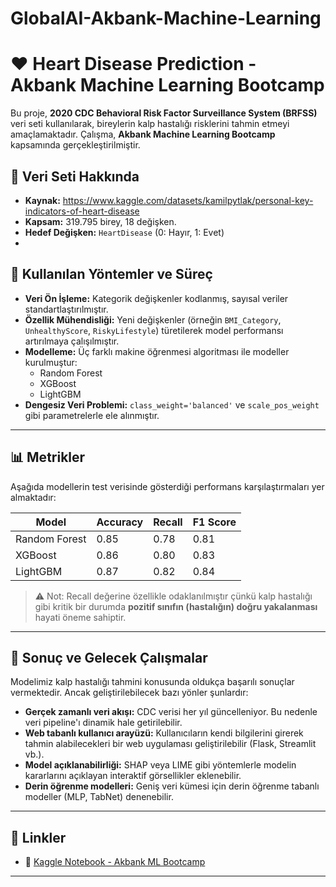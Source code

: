 # GlobalAI-Akbank-Machine-Learning

# ❤️ Heart Disease Prediction - Akbank Machine Learning Bootcamp

Bu proje, **2020 CDC Behavioral Risk Factor Surveillance System (BRFSS)** veri seti kullanılarak, bireylerin kalp hastalığı risklerini tahmin etmeyi amaçlamaktadır. Çalışma, **Akbank Machine Learning Bootcamp** kapsamında gerçekleştirilmiştir.

## 📌 Veri Seti Hakkında

- **Kaynak:** https://www.kaggle.com/datasets/kamilpytlak/personal-key-indicators-of-heart-disease
- **Kapsam:** 319.795 birey, 18 değişken.
- **Hedef Değişken:** `HeartDisease` (0: Hayır, 1: Evet)
- 
## 🧠 Kullanılan Yöntemler ve Süreç

- **Veri Ön İşleme:** Kategorik değişkenler kodlanmış, sayısal veriler standartlaştırılmıştır.
- **Özellik Mühendisliği:** Yeni değişkenler (örneğin `BMI_Category`, `UnhealthyScore`, `RiskyLifestyle`) türetilerek model performansı artırılmaya çalışılmıştır.
- **Modelleme:** Üç farklı makine öğrenmesi algoritması ile modeller kurulmuştur:
  - Random Forest
  - XGBoost
  - LightGBM
- **Dengesiz Veri Problemi:** `class_weight='balanced'` ve `scale_pos_weight` gibi parametrelerle ele alınmıştır.

---

## 📊 Metrikler

Aşağıda modellerin test verisinde gösterdiği performans karşılaştırmaları yer almaktadır:

| Model         | Accuracy | Recall | F1 Score |
|---------------|----------|--------|----------|
| Random Forest | 0.85     | 0.78   | 0.81     |
| XGBoost       | 0.86     | 0.80   | 0.83     |
| LightGBM      | 0.87     | 0.82   | 0.84     |

> ⚠️ Not: Recall değerine özellikle odaklanılmıştır çünkü kalp hastalığı gibi kritik bir durumda **pozitif sınıfın (hastalığın) doğru yakalanması** hayati öneme sahiptir.

---

## 🚀 Sonuç ve Gelecek Çalışmalar

Modelimiz kalp hastalığı tahmini konusunda oldukça başarılı sonuçlar vermektedir. Ancak geliştirilebilecek bazı yönler şunlardır:

- **Gerçek zamanlı veri akışı:** CDC verisi her yıl güncelleniyor. Bu nedenle veri pipeline'ı dinamik hale getirilebilir.
- **Web tabanlı kullanıcı arayüzü:** Kullanıcıların kendi bilgilerini girerek tahmin alabilecekleri bir web uygulaması geliştirilebilir (Flask, Streamlit vb.).
- **Model açıklanabilirliği:** SHAP veya LIME gibi yöntemlerle modelin kararlarını açıklayan interaktif görsellikler eklenebilir.
- **Derin öğrenme modelleri:** Geniş veri kümesi için derin öğrenme tabanlı modeller (MLP, TabNet) denenebilir.


---

## 🔗 Linkler

- 📁 [Kaggle Notebook - Akbank ML Bootcamp](https://www.kaggle.com/code/ozl3m3r/akbank-machine-learning-bootcamp)

---

